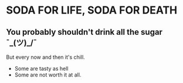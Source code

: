 # SODA FOR LIFE, SODA FOR DEATH
## You probably shouldn't drink all the sugar ¯\_(ツ)_/¯

But every now and then it's chill.

* Some are tasty as hell
* Some are not worth it at all.
